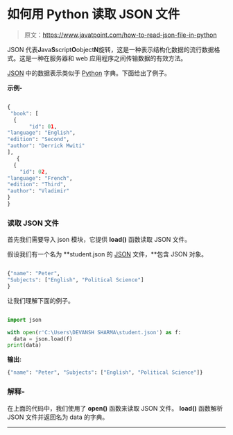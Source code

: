# 如何用 Python 读取 JSON 文件

> 原文：<https://www.javatpoint.com/how-to-read-json-file-in-python>

JSON 代表**J**ava**S**script**O**object**N**旋转，这是一种表示结构化数据的流行数据格式。这是一种在服务器和 web 应用程序之间传输数据的有效方法。

[JSON](https://www.javatpoint.com/json-tutorial) 中的数据表示类似于 [Python](https://www.javatpoint.com/python-tutorial) 字典。下面给出了例子。

**示例-**

```py

{  
 "book": [  
  {   
       "id": 01,  
"language": "English",  
"edition": "Second",  
"author": "Derrick Mwiti"   
],  
   {  
  {   
    "id": 02,  
"language": "French",  
"edition": "Third",  
"author": "Vladimir"   
}  
}  

```

### 读取 JSON 文件

首先我们需要导入 json 模块，它提供 **load()** 函数读取 JSON 文件。

假设我们有一个名为 **student.json 的 [JSON](https://www.javatpoint.com/json-full-form) 文件，**包含 JSON 对象。

```py

{"name": "Peter", 
"Subjects": ["English", "Political Science"]
}

```

让我们理解下面的例子。

```py

import json

with open(r'C:\Users\DEVANSH SHARMA\student.json') as f:
  data = json.load(f)
print(data)

```

**输出:**

```py
{"name": "Peter", "Subjects": ["English", "Political Science"]}

```

### 解释-

在上面的代码中，我们使用了 **open()** 函数来读取 JSON 文件。 **load()** 函数解析 JSON 文件并返回名为 data 的字典。

* * *